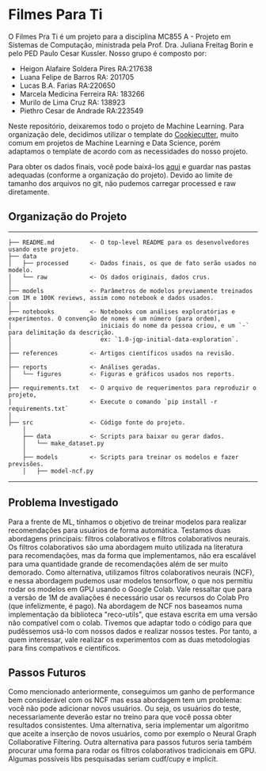 # Filmes Para Ti

O Filmes Pra Ti é um projeto para a disciplina MC855 A - Projeto em Sistemas de Computação, ministrada pela Prof. Dra. Juliana Freitag Borin e pelo PED Paulo Cesar Kussler.
Nosso grupo é composto por:
- Heigon Alafaire Soldera Pires RA:217638
- Luana Felipe de Barros      RA: 201705
- Lucas B.A. Farias RA:220650
- Marcela Medicina Ferreira RA: 183266
- Murilo de Lima Cruz RA: 138923
- Piethro Cesar de Andrade RA:223549

Neste repositório, deixaremos todo o projeto de Machine Learning. Para organização dele, decidimos utilizar o template do <a target="_blank" href="https://drivendata.github.io/cookiecutter-data-science/">Cookiecutter</a>, muito comum em projetos de Machine Learning e Data Science, porém adaptamos o template de acordo com as necessidades do nosso projeto.

Para obter os dados finais, você pode baixá-los <a target="_blank" href="https://drive.google.com/drive/folders/1eABXKaebgqPZEvNfjDPIWcwFmir05Fg-?usp=sharing">aqui</a> e guardar nas pastas adequadas (conforme a organização do projeto). Devido ao limite de tamanho dos arquivos no git, não pudemos carregar processed e raw diretamente. 

## Organização do Projeto 

------------

    ├── README.md          <- O top-level README para os desenvolvedores usando este projeto.
    ├── data
    │   ├── processed      <- Dados finais, os que de fato serão usados no modelo.
    │   └── raw            <- Os dados originais, dados crus.
    │    
    ├── models             <- Parâmetros de modelos previamente treinados com 1M e 100K reviews, assim como notebook e dados usados.
    │
    ├── notebooks          <- Notebooks com análises exploratórias e experimentos. O convenção de nomes é um número (para ordem), 
    │                         iniciais do nome da pessoa criou, e um `-` para delimitação da descrição. 
    │                         ex: `1.0-jqp-initial-data-exploration`.
    │
    ├── references         <- Artigos científicos usados na revisão. 
    │
    ├── reports            <- Análises geradas.
    │   └── figures        <- Figuras e gráficos usados nos reports.
    │
    ├── requirements.txt   <- O arquivo de requerimentos para reproduzir o projeto, 
    |                      <- Execute o comando `pip install -r requirements.txt` 
    │
    ├── src                <- Código fonte do projeto.
        │
        ├── data           <- Scripts para baixar ou gerar dados.
        │   └── make_dataset.py
        │
        ├── models         <- Scripts para treinar os modelos e fazer previsões.
        │   ├── model-ncf.py

  


--------

## Problema Investigado

Para a frente de ML, tínhamos o objetivo de treinar modelos para realizar recomendações para usuários de forma automática.
Testamos duas abordagens principais: filtros colaborativos e filtros colaborativos neurais. 
Os filtros colaborativos são uma abordagem muito utilizada na literatura para recomendações, mas da forma que implementamos, não era escalável para uma quantidade grande de recomendações além de ser muito demorado.
Como alternativa, utilizamos filtros colaborativos neurais (NCF), e nessa abordagem pudemos usar modelos tensorflow, o que nos permitiu rodar os modelos em GPU usando o Google Colab. Vale ressaltar que para a versão de 1M de avaliações é necessário usar os recursos do Colab Pro (que infelizmente, é pago).
Na abordagem de NCF nos baseamos numa implementação da biblioteca "reco-utils", que estava escrita em uma versão não compatível com o colab. Tivemos que adaptar todo o código para que pudêssemos usá-lo com nossos dados e realizar nossos testes. 
Por tanto, a quem interessar, vale realizar os experimentos com as duas metodologias para fins compativos e científicos.


## Passos Futuros 

Como mencionado anteriormente, conseguimos um ganho de performance bem considerável com os NCF mas essa abordagem tem um problema: você não pode adicionar novos usuários. Ou seja, os usuários do teste, necessariamente deverão estar no treino para que você possa obter resultados consistentes. Uma alternativa, seria implementar um algoritmo que aceite a inserção de novos usuários, como por exemplo o Neural Graph Collaborative Filtering.
Outra alternativa para passos futuros seria também procurar uma forma para rodar os filtros colaborativos tradicionais em GPU. Algumas possíveis libs pesquisadas seriam cudf/cupy e implicit. 
